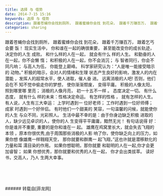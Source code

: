 ```yaml
---
title: 选择 与 借势
date: 2014-7-15 15:16
keywords: 选择 与 借势
description: 跟着苍蝇你会找到厕所， 跟着蜜蜂你会找 到花朵， 跟着千万赚百万， 跟着乞丐会要 饭！ 现实生活中， 你和谁在一起的确很重要， 甚至能改变你的成长轨迹， 决定你的人生 成败。 和什么样的人在一起， 就会有什么 样的人生。 和勤奋的人在一起，你不会懒 惰； 和积极的人在一起，你不会消沉； 与 智者同行，你会不同凡响； 与高人为伍， 你能登上巅峰。 科学家研究认为：“人是唯一能接受暗示的 动物。” 积极的暗示，会对人的情绪和生理 状态产生良好的影响，激发人的内在潜能 ，发挥人的超常水平，使人进取，催人奋 进。 远离消极的人吧! 否则，他们会在不 知不觉中偷走你的梦想， 使你渐渐颓废， 变得平庸。 积极的人像太阳， 照到哪里哪 里亮； 消极的人像月亮， 初一十五不一样 。 态度决定一切。 有什么态度， 就有什么 样的未来：性格决定命运。 有怎样的性格 ， 就有怎样的人生。 有人说，人生有三大幸运： 上学时遇到一 位好老师； 工作时遇到一位好师傅； 成家 时遇到一个好伴侣。 有时他们一个甜美的 笑容，一句温馨的问候，就能使你的人生 与众不同，光彩照人。 生活中最不幸的是：由于你身边缺乏积极 进取的人，缺少远见卓识的人，使你的人 生变得平平庸庸，黯然无光！ 有句话说得 好：你是谁并不重要, 重要的是你和谁在一 起。 雄鹰在鸡窝里长大，就会失去飞翔的本领 ，原本你很优秀,由于周围那些消极的人影 响了你，使你缺乏向上的压力，如果你想 像雄鹰一样翱翔天空， 那你就要和群鹰一 起飞翔，”这也许就是潜移默化的力量和耳 濡目染的作用。 如果你想聪明，那你就要 和聪明的人在一起,你才会更加睿智； 如果 你想优秀，那你就要和优秀的人在一起， 你才会出类拔萃。 读好书，交高人，乃人 生两大幸事。
categories: sharing
---
```

<td class="t_f" id="postmessage_121196">

跟着苍蝇你会找到厕所， 跟着蜜蜂你会找 到花朵， 跟着千万赚百万， 跟着乞丐会要 饭！ 现实生活中， 你和谁在一起的确很重要， 甚至能改变你的成长轨迹， 决定你的人生 成败。 和什么样的人在一起， 就会有什么 样的人生。 和勤奋的人在一起，你不会懒 惰； 和积极的人在一起，你不会消沉； 与 智者同行，你会不同凡响； 与高人为伍， 你能登上巅峰。 科学家研究认为：“人是唯一能接受暗示的 动物。” 积极的暗示，会对人的情绪和生理 状态产生良好的影响，激发人的内在潜能 ，发挥人的超常水平，使人进取，催人奋 进。 远离消极的人吧! 否则，他们会在不 知不觉中偷走你的梦想， 使你渐渐颓废， 变得平庸。 积极的人像太阳， 照到哪里哪 里亮； 消极的人像月亮， 初一十五不一样 。 态度决定一切。 有什么态度， 就有什么 样的未来：性格决定命运。 有怎样的性格 ， 就有怎样的人生。 有人说，人生有三大幸运： 上学时遇到一 位好老师； 工作时遇到一位好师傅； 成家 时遇到一个好伴侣。 有时他们一个甜美的 笑容，一句温馨的问候，就能使你的人生 与众不同，光彩照人。 生活中最不幸的是：由于你身边缺乏积极 进取的人，缺少远见卓识的人，使你的人 生变得平平庸庸，黯然无光！ 有句话说得 好：你是谁并不重要, 重要的是你和谁在一 起。 雄鹰在鸡窝里长大，就会失去飞翔的本领 ，原本你很优秀,由于周围那些消极的人影 响了你，使你缺乏向上的压力，如果你想 像雄鹰一样翱翔天空， 那你就要和群鹰一 起飞翔，”这也许就是潜移默化的力量和耳 濡目染的作用。 如果你想聪明，那你就要 和聪明的人在一起,你才会更加睿智； 如果 你想优秀，那你就要和优秀的人在一起， 你才会出类拔萃。 读好书，交高人，乃人 生两大幸事。<br/>
<br/>
<br/>
<br/>
<br/>
</td>
###### 转载自[菲龙网]